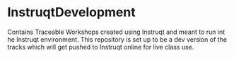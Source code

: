 # InstruqtDevelopment

Contains Traceable Workshops created using Instruqt and meant to run int he Instruqt environment.
This repository is set up to be a dev version of the tracks which will get pushed to Instruqt online for live class use.
